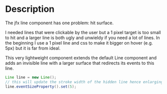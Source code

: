 # Description

The jfx line component has one problem: hit surface.

I needed lines that were clickable by the user but a 1 pixel target is too small to hit and a larger line is both ugly and unwieldy if you need a lot of lines.
In the beginning I use a 1 pixel line and css to make it bigger on hover (e.g. 5px) but it is far from ideal.

This very lightweight component extends the default Line component and adds an invisible line with a larger surface that redirects its events to this line.

```java
Line line = new Line();
// this will update the stroke width of the hidden line hence enlarging the hittable surface
line.eventSizeProperty().set(5);
```